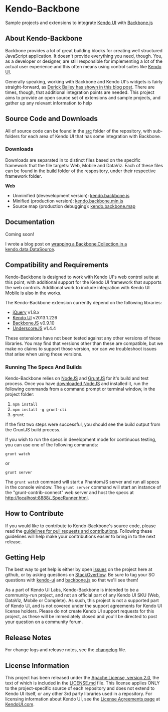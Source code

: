 # Kendo-Backbone

Sample projects and extensions to integrate
[Kendo UI](http://kendoui.com) with 
[Backbone.js](http://backbonejs.org)

## About Kendo-Backbone

Backbone provides a lot of great building blocks for creating 
well structured JavaScript application. It doesn't provide everything
you need, though. You, as a developer or designer, are still responsible
for implementing a lot of the actual user experience and this often
means using control suites like [Kendo UI](http://kendoui.com).

Generally speaking, working with Backbone and Kendo UI's widgets is
fairly straight-forward, as 
[Derick Bailey has shown in this blog post](http://www.kendoui.com/blogs/teamblog/posts/12-11-26/backbone_and_kendo_ui_a_beautiful_combination.aspx).
There are times, though, that additional integration points are 
needed. This project aims to provide an open source set of extensions and sample
projects, and gather up any relevant information to help

## Source Code and Downloads

All of source code can be found in the [src](src) folder of the
repository, with sub-folders for each area of Kendo UI that has
some integration with Backbone.

### Downloads

Downloads are separated in to distinct files based on the specific
framework that the file targets: Web, Mobile and DataViz. Each of these
files can be found in the [build](build) folder of the respository,
under their respective framework folder.

**Web**

  * Unminified (devevelopment version): [kendo.backbone.js](https://raw.github.com/kendo-labs/kendo-backbone/master/build/web/kendo.backbone.js)
  * Minified (production version): [kendo.backbone.min.js](https://raw.github.com/kendo-labs/kendo-backbone/master/build/web/kendo.backbone.min.js)
  * Source map (production debugging): [kendo.backbone.map](https://raw.github.com/kendo-labs/kendo-backbone/master/build/web/kendo.backbone.map)

## Documentation

Coming soon!

I wrote a blog post on [wrapping a Backbone.Collection in a
kendo.data.DataSource](http://www.kendoui.com/blogs/teamblog/posts/13-02-07/wrapping_a_backbone_collection_in_a_kendo_data_datasource.aspx).

## Compatibility and Requirements

Kendo-Backbone is designed to work with Kendo UI's web control
suite at this point, with additional support for the Kendo UI framework
that supports the web controls. Additional work to include integration
with Kendo UI Mobile is also in the works.

The Kendo-Backbone extension currently depend on the 
following libraries:

* [jQuery](http://www.jquery.com) v1.8.x
* [Kendo UI](http://www.kendoui.com) v2013.1.226
* [BackboneJS](http://backbonejs.org) v0.9.10
* [UnderscoreJS](http://underscorejs.org) v1.4.4

These extensions have not been tested against any other versions of 
these libraries. You may find that versions other than these are 
compatible, but we make no claims to support those version, 
nor can we troubleshoot issues that arise when using those 
versions.

### Running The Specs And Builds

Kendo-Backbone relies on [NodeJS](http://nodejs.org) and [GruntJS](http://gruntjs.com) for it's build and test
process. Once you have [downloaded NodeJS](http://nodejs.org/download/) and
installed it, run the following commands from a command prompt or
terminal window, in the project folder:

1. `npm install`
2. `npm install -g grunt-cli`
3. `grunt`

If the first two steps were successful, you should see the build
output from the GruntJS build process.

If you wish to run the specs in development mode for continuous
testing, you can use one of the following commands:

`grunt watch`

or

`grunt server`

The `grunt watch` command will start a PhantomJS server and run
all specs in the console window. The `grunt server` command will
start an instance of the "grunt-contrib-connect" web server and
host the specs at 
[http://localhost:8888/\_SpecRunner.html](http://localhost:888/_SpecRunner.html).

## How to Contribute

If you would like to contribute to Kendo-Backbone's source code, 
please read the 
[guidelines for pull requests and contributions](CONTRIBUTING.md). 
Following these guidelines will help make your contributions easier 
to bring in to the next release.

## Getting Help

The best way to get help is either by open [issues](issues) on the project
here at github, or by asking questions on
[StackOverflow](http://stackoverflow.com). Be sure to tag your SO
questions with [kendo-ui](http://stackoverflow.com/questions/tagged/kendo-ui) 
and [backbone.js](http://stackoverflow.com/questions/tagged/backbone.js) so that we'll see them!

As a part of Kendo UI Labs, Kendo-Backbone is intended to be a 
community-run project, and not an official part of any 
Kendo UI SKU (Web, DataViz, Mobile or Complete). As such, this 
project is not a supported part of Kendo UI, and is not covered 
under the support agreements for Kendo UI license holders. Please 
do not create Kendo UI support requests for this project, as these 
will be immediately closed and you'll be directed to post your 
question on a community forum.

## Release Notes

For change logs and release notes, see the [changelog](changelog.md) file.

## License Information

This project has been released under the 
[Apache License, version 2.0](http://www.apache.org/licenses/LICENSE-2.0.html), 
the text of which is included in the [LICENSE.md](LICENSE.md) file. 
This license applies ONLY to the project-specific source of each 
repository and does not extend to Kendo UI itself, or any other 3rd 
party libraries used in a repository. For licensing information about 
Kendo UI, see the 
[License Agreements page](https://www.kendoui.com/purchase/license-agreement.aspx) 
at [KendoUI.com](http://www.kendoui.com).
